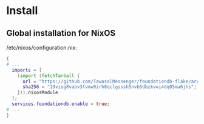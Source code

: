 # Install

## Global installation for NixOS

/etc/nixos/configuration.nix:

```nix
{
# ...
  imports = [
    (import (fetchTarball {
      url = "https://github.com/TawasalMessenger/foundationdb-flake/archive/6.3.11.tar.gz";
      sha256 = "19visg8vabv3fvmw9irh8qclgsssh5nvb5dbzkvwi4dq05ma6jhs";
    })).nixosModule
  ];
  services.foundationdb.enable = true;
# ...
}
```
